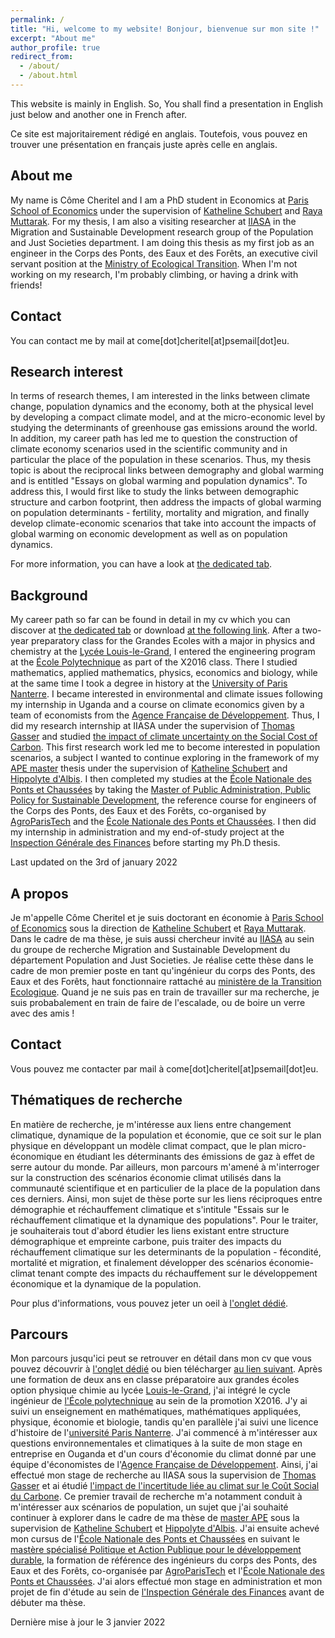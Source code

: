 ```yaml
---
permalink: /
title: "Hi, welcome to my website! Bonjour, bienvenue sur mon site !"
excerpt: "About me"
author_profile: true
redirect_from: 
  - /about/
  - /about.html
---
```


This website is mainly in English. So, You shall find a presentation in English just below and another one in French after.

Ce site est majoritairement rédigé en anglais. Toutefois, vous pouvez en trouver une présentation en français juste après celle en anglais.

About me
----

My name is Côme Cheritel and I am a PhD student in Economics at [Paris School of Economics](https://www.parisschoolofeconomics.eu/) under the supervision of [Katheline Schubert](https://www.parisschoolofeconomics.eu/fr/schubert-katheline/) and [Raya Muttarak](https://iiasa.ac.at/web/home/research/researchPrograms/WorldPopulation/Staff/Raya-Muttarak.en.html). For my thesis, I am also a visiting researcher at [IIASA](https://iiasa.ac.at/) in the Migration and Sustainable Development research group of the Population and Just Societies department. I am doing this thesis as my first job as an engineer in the Corps des Ponts, des Eaux et des Forêts, an executive civil servant position at the [Ministry of Ecological Transition](https://www.ecologie.gouv.fr/). When I'm not working on my research, I'm probably climbing, or having a drink with friends!

Contact
---

You can contact me by mail at come[dot]cheritel[at]psemail[dot]eu.


Research interest
----

In terms of research themes, I am interested in the links between climate change, population dynamics and the economy, both at the physical level by developing a compact climate model, and at the micro-economic level by studying the determinants of greenhouse gas emissions around the world. In addition, my career path has led me to question the construction of climate economy scenarios used in the scientific community and in particular the place of the population in these scenarios. Thus, my thesis topic is about the reciprocal links between demography and global warming and is entitled "Essays on global warming and population dynamics". To address this, I would first like to study the links between demographic structure and carbon footprint, then address the impacts of global warming on population determinants - fertility, mortality and migration, and finally develop climate-economic scenarios that take into account the impacts of global warming on economic development as well as on  population dynamics.

For more information, you can have a look at [the dedicated tab](https://comecheritel.github.io/research/).

Background
----
My career path so far can be found in detail in my cv which you can discover at [the dedicated tab](https://comecheritel.github.io/cv/) or download [at the following link](http://comecheritel.github.io/files/English_resume_Come_Cheritel.pdf). After a two-year preparatory class for the Grandes Ecoles with a major in physics and chemistry at the [Lycée Louis-le-Grand](https://www.louislegrand.fr/), I entered the engineering program at the [École Polytechnique](https://www.polytechnique.edu/en) as part of the X2016 class. There I studied mathematics, applied mathematics, physics, economics and biology, while at the same time I took a degree in history at the [University of Paris Nanterre](https://www.parisnanterre.fr/). I became interested in environmental and climate issues following my internship in Uganda and a course on climate economics given by a team of economists from the [Agence Française de Développement](https://www.afd.fr/en). Thus, I did my research internship at IIASA under the supervision of [Thomas Gasser](https://scholar.google.fr/citations?user=fjpNQPgAAAAJ&hl=en) and studied [the impact of climate uncertainty on the Social Cost of Carbon](https://comecheritel.github.io/publication/2019_08_internship_report). This first research work led me to become interested in population scenarios, a subject I wanted to continue exploring in the framework of my [APE master](https://www.parisschoolofeconomics.eu/en/teaching/masters-program/ape-analysis-policy-in-economics/) thesis under the supervision of [Katheline Schubert](https://www.parisschoolofeconomics.eu/en/schubert-katheline/) and [Hippolyte d'Albis](https://sites.google.com/site/hdalbis/). I then completed my studies at the [École Nationale des Ponts et Chaussées](https://www.ecoledesponts.fr/) by taking the [Master of Public Administration, Public Policy for Sustainable Development](https://www.ecoledesponts.fr/mastere-specialise-papdd-politiques-actions-publiques-developpement-durable), the reference course for engineers of the Corps des Ponts, des Eaux et des Forêts, co-organised by [AgroParisTech](http://www2.agroparistech.fr/) and the [École Nationale des Ponts et Chaussées](https://www.ecoledesponts.fr/). I then did my internship in administration and my end-of-study project at the [Inspection Générale des Finances](https://www.igf.finances.gouv.fr/sites/igf/accueil.html) before starting my Ph.D thesis.



Last updated on the 3rd of january 2022

A propos
----

Je m'appelle Côme Cheritel et je suis doctorant en économie à [Paris School of Economics](https://www.parisschoolofeconomics.eu/) sous la direction de [Katheline Schubert](https://www.parisschoolofeconomics.eu/fr/schubert-katheline/) et [Raya Muttarak](https://iiasa.ac.at/web/home/research/researchPrograms/WorldPopulation/Staff/Raya-Muttarak.en.html). Dans le cadre de ma thèse, je suis aussi chercheur invité au [IIASA](https://iiasa.ac.at/) au sein du groupe de recherche Migration and Sustainable Development du département Population and Just Societies. Je réalise cette thèse dans le cadre de mon premier poste en tant qu'ingénieur du corps des Ponts, des Eaux et des Forêts, haut fonctionnaire rattaché au [ministère de la Transition Ecologique](https://www.ecologie.gouv.fr/). Quand je ne suis pas en train de travailler sur ma recherche, je suis probabalement en train de faire de l'escalade, ou de boire un verre avec des amis !

Contact
---

Vous pouvez me contacter par mail à come[dot]cheritel[at]psemail[dot]eu.


Thématiques de recherche
----

En matière de recherche, je m'intéresse aux liens entre changement climatique, dynamique de la population et économie, que ce soit sur le plan physique en développant un modèle climat compact, que le plan micro-économique en étudiant les déterminants des émissions de gaz à effet de serre autour du monde. Par ailleurs, mon parcours m'amené à m'interroger sur la construction des scénarios économie climat utilisés dans la communauté scientifique et en particulier de la place de la population dans ces derniers. Ainsi, mon sujet de thèse porte sur les liens réciproques entre démographie et réchauffement climatique  et s'intitule "Essais sur le réchauffement climatique et la dynamique des populations". Pour le traiter, je souhaiterais tout d'abord étudier les liens existant entre structure démographique et empreinte carbone, puis traiter des impacts du réchauffement climatique sur les determinants de la population - fécondité, mortalité et migration, et finalement développer des scénarios économie-climat tenant compte des impacts du réchauffement sur le développement économique et la dynamique de la population.

Pour plus d'informations, vous pouvez jeter un oeil à [l'onglet dédié](https://comecheritel.github.io/research/).

Parcours
----
Mon parcours jusqu'ici peut se retrouver en détail dans mon cv que vous pouvez découvrir à [l'onglet dédié](https://comecheritel.github.io/cv/) ou bien télécharger [au lien suivant](http://comecheritel.github.io/files/CV_Come_CHERITEL.pdf). Après une formation de deux ans en classe préparatoire aux grandes écoles option physique chimie au lycée [Louis-le-Grand](https://www.louislegrand.fr/), j'ai intégré le cycle ingénieur de [l'École polytechnique](https://www.polytechnique.edu/) au sein de la promotion X2016. J'y ai suivi un enseignement en mathématiques, mathématiques appliquées, physique, économie et biologie, tandis qu'en parallèle j'ai suivi une licence d'histoire de l'[université Paris Nanterre](https://www.parisnanterre.fr/). J'ai commencé à m'intéresser aux questions environnementales et climatiques à la suite de mon stage en entreprise en Ouganda et d'un cours d'économie du climat donné par une équipe d'économistes de l'[Agence Française de Développement](https://www.afd.fr/fr). Ainsi, j'ai effectué mon stage de recherche au IIASA sous la supervision de [Thomas Gasser](https://scholar.google.fr/citations?user=fjpNQPgAAAAJ&hl=fr) et ai étudié [l'impact de l'incertitude liée au climat sur le Coût Social du Carbone](https://comecheritel.github.io/publication/2019_08_internship_report). Ce premier travail de recherche m'a notamment conduit à m'intéresser aux scénarios de population, un sujet que j'ai souhaité continuer à explorer dans le cadre de ma thèse de [master APE](https://www.parisschoolofeconomics.eu/fr/formation/masters/ape-analyse-et-politique-economiques/) sous la supervision de [Katheline Schubert](https://www.parisschoolofeconomics.eu/fr/schubert-katheline/) et [Hippolyte d'Albis](https://sites.google.com/site/hdalbis/). J'ai ensuite achevé mon cursus de l'[École Nationale des Ponts et Chaussées](https://www.ecoledesponts.fr/) en suivant le [mastère spécialisé Politique et Action Publique pour le développement durable](https://www.ecoledesponts.fr/mastere-specialise-papdd-politiques-actions-publiques-developpement-durable), la formation de référence des ingénieurs du corps des Ponts, des Eaux et des Forêts, co-organisée par [AgroParisTech](http://www2.agroparistech.fr/) et l'[École Nationale des Ponts et Chaussées](https://www.ecoledesponts.fr/). J'ai alors effectué mon stage en administration et mon projet de fin d'étude au sein de [l'Inspection Générale des Finances](https://www.igf.finances.gouv.fr/sites/igf/accueil.html) avant de débuter ma thèse.



Dernière mise à jour le 3 janvier 2022




